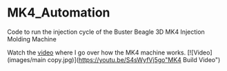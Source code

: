# MK4_Automation
Code to run the injection cycle of the Buster Beagle 3D MK4 Injection Molding Machine

Watch the [video](https://youtu.be/S4sWyfVj5go) where I go over how the MK4 machine works. 
[![Video](images/main copy.jpg)](https://youtu.be/S4sWyfVj5go"MK4 Build Video")
